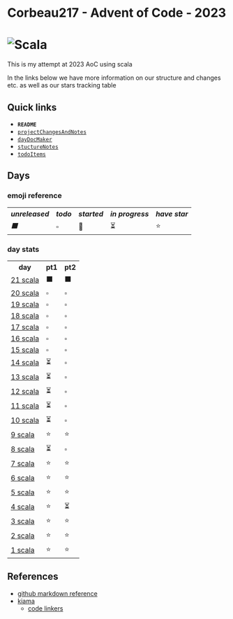 # Corbeau217  - Advent of Code - 2023
# ![Scala](https://img.shields.io/badge/scala-%23DC322F.svg?style=for-the-badge&logo=scala&logoColor=white)

  This is my attempt at 2023 AoC using scala

  In the links below we have more information on our structure and changes etc. as well as our stars tracking table

## Quick links
* **`README`**
* [`projectChangesAndNotes`](./projectChangesAndNotes.md)
* [`dayDocMaker`](./dayDocMaker.md)
* [`stuctureNotes`](./structureNotes.md)
* [`todoItems`](./todoItems.md)

## Days
### emoji reference

<table>
  
  <tr><th><i>unreleased</i></th><th><i>todo</i></th><th><i>started</i></th><th><i>in progress</i></th><th><i>have star</i></th></tr>
  <tr><td><i>⬛</i></td><td>▫️</td><td>💭</td><td>⏳</td><td>⭐</td></tr>
</table>

### day stats

<table>
  <tr>                    <th>day</th>                                   <th>pt1</th> <th>pt2</th>  </tr>
<!--
  <tr>  <td><a href="./days/day25.md">25 scala</a></td>  <td>⬛</td>  <td>⬛</td>  </tr>
  <tr>  <td><a href="./days/day24.md">24 scala</a></td>  <td>⬛</td>  <td>⬛</td>  </tr>
  <tr>  <td><a href="./days/day23.md">23 scala</a></td>  <td>⬛</td>  <td>⬛</td>  </tr>
  <tr>  <td><a href="./days/day22.md">22 scala</a></td>  <td>⬛</td>  <td>⬛</td>  </tr>
-->
  <tr>  <td><a href="./days/day21.md">21 scala</a></td>  <td>⬛</td>  <td>⬛</td>  </tr>
  <tr>  <td><a href="./days/day20.md">20 scala</a></td>  <td>▫️</td>  <td>▫️</td>  </tr>
  <tr>  <td><a href="./days/day19.md">19 scala</a></td>  <td>▫️</td>  <td>▫️</td>  </tr>
  <tr>  <td><a href="./days/day18.md">18 scala</a></td>  <td>▫️</td>  <td>▫️</td>  </tr>
  <tr>  <td><a href="./days/day17.md">17 scala</a></td>  <td>▫️</td>  <td>▫️</td>  </tr>
  <tr>  <td><a href="./days/day16.md">16 scala</a></td>  <td>▫️</td>  <td>▫️</td>  </tr>
  <tr>  <td><a href="./days/day15.md">15 scala</a></td>  <td>▫️</td>  <td>▫️</td>  </tr>
  <tr>  <td><a href="./days/day14.md">14 scala</a></td>  <td>⏳</td>  <td>▫️</td>  </tr>
  <tr>  <td><a href="./days/day13.md">13 scala</a></td>  <td>⏳</td>  <td>▫️</td>  </tr>
  <tr>  <td><a href="./days/day12.md">12 scala</a></td>  <td>⏳</td>  <td>▫️</td>  </tr>
  <tr>  <td><a href="./days/day11.md">11 scala</a></td>  <td>⏳</td>  <td>▫️</td>  </tr>
  <tr>  <td><a href="./days/day10.md">10 scala</a></td>  <td>⏳</td>  <td>▫️</td>  </tr>
  <tr>   <td><a href="./days/day9.md"> 9 scala</a></td>  <td>⭐</td>  <td>⭐</td>  </tr>
  <tr>   <td><a href="./days/day8.md"> 8 scala</a></td>  <td>⏳</td>  <td>▫️</td>  </tr>
  <tr>   <td><a href="./days/day7.md"> 7 scala</a></td>  <td>⭐</td>  <td>⭐</td>  </tr>
  <tr>   <td><a href="./days/day6.md"> 6 scala</a></td>  <td>⭐</td>  <td>⭐</td>  </tr>
  <tr>   <td><a href="./days/day5.md"> 5 scala</a></td>  <td>⭐</td>  <td>⭐</td>  </tr>
  <tr>   <td><a href="./days/day4.md"> 4 scala</a></td>  <td>⭐</td>  <td>⏳</td>  </tr>
  <tr>   <td><a href="./days/day3.md"> 3 scala</a></td>  <td>⭐</td>  <td>⭐</td>  </tr>
  <tr>   <td><a href="./days/day2.md"> 2 scala</a></td>  <td>⭐</td>  <td>⭐</td>  </tr>
  <tr>   <td><a href="./days/day1.md"> 1 scala</a></td>  <td>⭐</td>  <td>⭐</td>  </tr>
</table>


## References
* [github markdown reference](https://github.com/tchapi/markdown-cheatsheet/tree/master)
* [kiama](https://github.com/inkytonik/kiama/)
  - [code linkers](https://github.com/inkytonik/kiama/tree/master/core/src/main/scala/org/bitbucket/inkytonik/kiama)